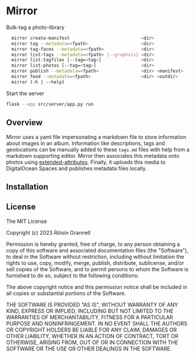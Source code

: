 
# Mirror

Bulk-tag a photo-library

```sh
  mirror create-manifest                           <dir>
  mirror tag --metadata=<fpath>                    <dir>
  mirror tag-faces --metadata=<fpath>              <dir>
  mirror list-tags --metadata=<fpath> [--graphvis] <dir>
  mirror list-tagfiles [--tag=<tag>]               <dir>
  mirror list-photos [--tag=<tag>]                 <dir>
  mirror publish --metadata=<fpath>                <dir> <manifest>
  mirror feed --metadata=<fpath>                   <dir> <outdir>
  mirror (-h | --help)
```

Start the server

```sh
flask --app src/server/app.py run
```

## Overview

Mirror uses a yaml file impersonating a markdown file to store information about images in an album. Information like descriptions, tags and geolocations can be manually added to these `tags.md` files with help from a markdown supporting editor. Mirror then associates this metadata onto photos using [extended-attributes](https://en.wikipedia.org/wiki/Extended_file_attributes). Finally, it uploads this media to DigitalOcean Spaces and publishes metadata files locally.

## Installation

## License

The MIT License

Copyright (c) 2023 Róisín Grannell

Permission is hereby granted, free of charge, to any person obtaining a copy of this software and associated documentation files (the "Software"), to deal in the Software without restriction, including without limitation the rights to use, copy, modify, merge, publish, distribute, sublicense, and/or sell copies of the Software, and to permit persons to whom the Software is furnished to do so, subject to the following conditions:

The above copyright notice and this permission notice shall be included in all copies or substantial portions of the Software.

THE SOFTWARE IS PROVIDED "AS IS", WITHOUT WARRANTY OF ANY KIND, EXPRESS OR IMPLIED, INCLUDING BUT NOT LIMITED TO THE WARRANTIES OF MERCHANTABILITY, FITNESS FOR A PARTICULAR PURPOSE AND NONINFRINGEMENT. IN NO EVENT SHALL THE AUTHORS OR COPYRIGHT HOLDERS BE LIABLE FOR ANY CLAIM, DAMAGES OR OTHER LIABILITY, WHETHER IN AN ACTION OF CONTRACT, TORT OR OTHERWISE, ARISING FROM, OUT OF OR IN CONNECTION WITH THE SOFTWARE OR THE USE OR OTHER DEALINGS IN THE SOFTWARE.
